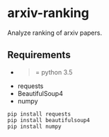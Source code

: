 # arxiv-ranking
Analyze ranking of arxiv papers.


## Requirements
- >= python 3.5
- requests
- BeautifulSoup4
- numpy

```
pip install requests
pip install beautifulsoup4
pip install numpy
```
